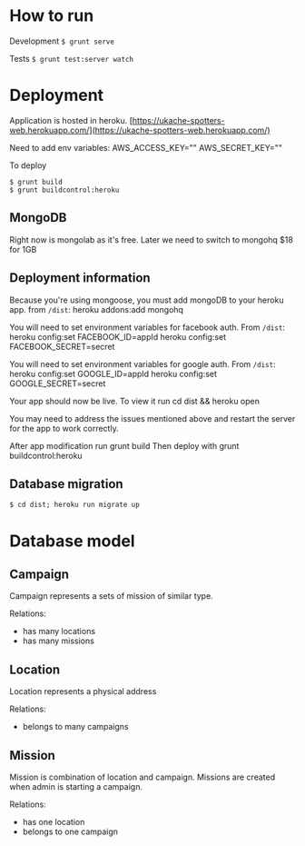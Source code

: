 How to run
==========

Development `$ grunt serve`

Tests `$ grunt test:server watch`


Deployment
============

Application is hosted in heroku. [https://ukache-spotters-web.herokuapp.com/](https://ukache-spotters-web.herokuapp.com/)

Need to add env variables:
AWS_ACCESS_KEY=""
AWS_SECRET_KEY=""

To deploy

    $ grunt build
    $ grunt buildcontrol:heroku

MongoDB
-----

Right now is mongolab as it's free. Later we need to switch to mongohq $18 for 1GB


Deployment information
------------------------

Because you're using mongoose, you must add mongoDB to your heroku app.
        from `/dist`: heroku addons:add mongohq

You will need to set environment variables for facebook auth. From `/dist`:
        heroku config:set FACEBOOK_ID=appId
        heroku config:set FACEBOOK_SECRET=secret

You will need to set environment variables for google auth. From `/dist`:
        heroku config:set GOOGLE_ID=appId
        heroku config:set GOOGLE_SECRET=secret


Your app should now be live. To view it run
        cd dist && heroku open

You may need to address the issues mentioned above and restart the server for the app to work correctly.

After app modification run
        grunt build
Then deploy with
        grunt buildcontrol:heroku
        

Database migration
-------------------

    $ cd dist; heroku run migrate up
    
Database model 
===============

Campaign
--------

Campaign represents a sets of mission of similar type.

Relations:

* has many locations
* has many missions
 
Location
--------

Location represents a physical address

Relations:

* belongs to many campaigns

Mission
--------

Mission is combination of location and campaign. Missions are created when admin is starting a campaign.
 
Relations:

* has one location
* belongs to one campaign

